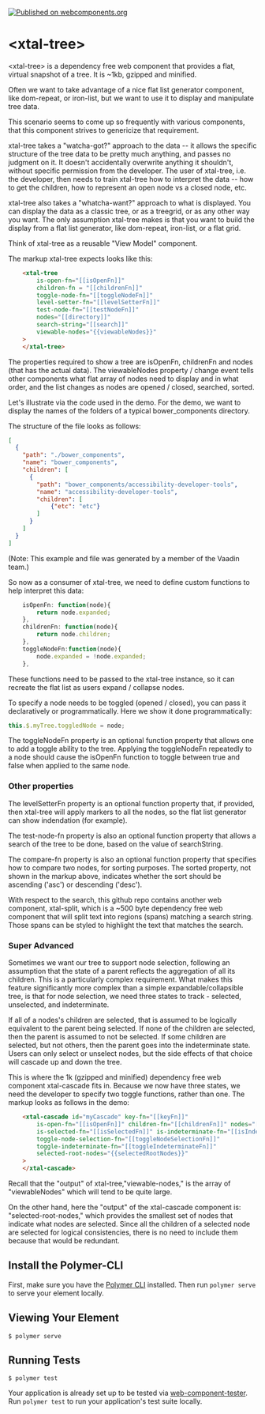 [![Published on webcomponents.org](https://img.shields.io/badge/webcomponents.org-published-blue.svg)](https://www.webcomponents.org/element/bahrus/xtal-tree)

# \<xtal-tree\>

<!--
```
<custom-element-demo style="height:600px">
  <template>
    
    <script src="https://cdn.jsdelivr.net/npm/xtal-fetch@0.0.20/build/ES6/xtal-fetch.js"></script>
    <script async src="https://cdn.jsdelivr.net/npm/xtal-decorator@0.0.12/build/ES6/xtal-decorator.js"></script>
    <script src="xtal-tree.js"></script>
    <script src="xtal-split.js"></script>
    <script src="xtal-cascade.js"></script>
    <link rel="import" href="../polymer/polymer-element.html">
    <link rel="import" href="../polymer/lib/elements/dom-bind.html">
    <link rel="import" href="../polymer/lib/elements/dom-if.html">
    <link rel="import" href="../vaadin-checkbox/vaadin-checkbox.html">
    <link rel="import" href="../iron-list/iron-list.html">
            <xtal-decorator>
          <script type="text/ecmascript ish">
            [{
              polymerProperties:{
                // Define how xtal-tree should define an open or expanded node
                isOpenFn:{
                    type: Function,
                    value: function(node){
                      return node.expanded;
                    }
                },
                // Specify how to get the children of a node.
                childrenFn:{
                  type: Function,
                  value: function(node){
                    return node.children;
                  }
                },
                // Define how to toggle nodes between open/expanded vs closed/minimized.
                toggleNodeFn:{
                  type: Function,
                  value: function(node){
                    node.expanded = !node.expanded;
                  }
                },
                // Optional -- useful if child nodes should be indented 
                levelSetterFn:{
                  type: Function,
                  value: function(nodes, level){
                    nodes.forEach(node => {
                      node.style = 'margin-left:' + (level * 12) + 'px';
                      if(node.children) this.levelSetterFn(node.children, level + 1)
                    })
                  }
                },
                //  Advanced -- this is only needed for search support
                testNodeFn:{
                  type: Function,
                  value: function(node, search){
                    if(!node.nameLC) node.nameLC = node.name.toLowerCase();
                    return node.nameLC.indexOf(search.toLowerCase()) > -1;
                  }
                },
                //  Advanced -- this is only neeeded for sorting support.
                //  The search is case sensitive.  To make it case sensitive, do something
                //  similar to what was done for search above.
                compareFn:{
                  type: Function,
                  value: function(lhs, rhs){
                    
                    if(lhs.name < rhs.name) return -1 ;
                    if(lhs.name > rhs.name) return 1;
                    return 0;
                  }
                },
                /////////////////   Super Advanced -- this is only needed for Cascading selected nodes
                //  This is needed for quick traversal of the tree.
                keyFn:{
                  type: Function,
                  value: function(node){
                    return node.path;
                  }
                },
                //  This being true should be mutually exclusive with isIndeterminateFn evaluating to true.
                isSelectedFn:{
                  type: Function,
                  value: function(node){
                    return node.isSelected;
                  }
                },
                //  This being true should be mutually exclusive with isSelectedFn being true.
                isIndeterminateFn:{
                  type: Function,
                  value: function(node){
                    return node.isIndeterminate;
                  }
                },
                //  Users will cause this function to be called directly on the node they click
                toggleNodeSelectionFn:{
                  type: Function,
                  value: function(node){
                    node.isSelected = !node.isSelected;
                  }
                },
                //  This will only be called by the cascading logic.
                toggleIndeterminateFn:{
                  type: Function,
                  value: function(node){
                    node.isIndeterminate = !node.isIndeterminate;
                  }
                }

              },
              ////////////////////  Event handlers
              toggleExpandedNode(e){
                const target = e.target || e.srcElement;
                let node = target.node;
                if(!node) node = target.parentNode.node;
                const fvi = this.$.nodeList.firstVisibleIndex;
                this.$.myTree.toggledNode = node;
                this.$.nodeList.scrollToIndex(fvi);
                //this.$.nodeList.scrollToItem(node); //TODO use index
              },
              toggleSelectedNode(e){
                const target = e.target || e.srcElement;
                let node = target.selectNode;
                if(!node) node=target.parentNode.selectNode;
                const fvi = this.$.nodeList.firstVisibleIndex;
                this.$.myCascade.toggledNodeSelection = node;
                this.$.nodeList.items = this.$.nodeList.items.slice(0);
                this.$.nodeList.scrollToIndex(fvi);
              },
              expandAll(e){
                this.$.myTree.allExpandedNodes = this.$.myTree.viewableNodes;
              },
              collapseAll(e){
                this.$.myTree.allCollapsedNodes = this.$.myTree.viewableNodes;
              },
              sortAsc(e){
                this.$.myTree.sorted = 'asc';
              },
              sortDesc(e){
                this.$.myTree.sorted = 'desc'
              }
            }]
          </script>
        </xtal-decorator>
        <dom-bind>
          <template>
            <style>
              div.node {
                cursor: pointer;
              }

              span.match {
                font-weight: bold;
                background-color: yellow;
              }

              iron-list {
                height: 50vh;
                /* don't use % values unless the parent element is sized. */
              }
            </style>
            <xtal-fetch fetch href="demo/directory.json" as="json" result="{{directory}}"></xtal-fetch>
            <xtal-tree id="myTree" is-open-fn="[[isOpenFn]]" children-fn="[[childrenFn]]" level-setter-fn="[[levelSetterFn]]" test-node-fn="[[testNodeFn]]"
              toggle-node-fn="[[toggleNodeFn]]" compare-fn="[[compareFn]]" nodes="[[directory]]" search-string="[[search]]"
              viewable-nodes="{{viewableNodes}}">
            </xtal-tree>
            <xtal-cascade id="myCascade" key-fn="[[keyFn]]" 
              is-open-fn="[[isOpenFn]]" children-fn="[[childrenFn]]" nodes="[[directory]]" 
              is-selected-fn="[[isSelectedFn]]" is-indeterminate-fn="[[isIndeterminateFn]]"
              toggle-node-selection-fn="[[toggleNodeSelectionFn]]" 
              toggle-indeterminate-fn="[[toggleIndeterminateFn]]"
              selected-root-nodes="{{selectedRootNodes}}"
            >
            </xtal-cascade>
            <div>Click on Nodes below to toggle open / closed.</div>
            <br>
            <input type="text" value="{{search::input}}" placeholder="Search">
            <button on-click="expandAll">Expand All</button>
            <button on-click="collapseAll">Collapse All</button>
            <button on-click="sortAsc">Sort Asc</button>
            <button on-click="sortDesc">Sort Desc</button>
            <p></p>
            <iron-list id="nodeList" items="[[viewableNodes]]" mutable-data>
              <template>
                <div class="node"  style$="[[item.style]]">
                  <span on-click="toggleExpandedNode" node="[[item]]">
                      <template is="dom-if" if="[[item.children]]">
                          <template is="dom-if" if="[[item.expanded]]">📖</template>
                          <template is="dom-if" if="[[!item.expanded]]">📕</template>
                        </template>
                        <template is="dom-if" if="[[!item.children]]">📝</template>
                  </span>
                  <span on-click="toggleSelectedNode" select-node="[[item]]">
                      <vaadin-checkbox checked="[[item.isSelected]]" indeterminate="[[item.isIndeterminate]]"></vaadin-checkbox>
                      <xtal-split search="[[search]]" text-content="[[item.name]]"></xtal-split>
                  </span>

                </div>
              </template>
            </iron-list>

            <h2>Root Selected Nodes:</h2>

            <iron-list  items="[[selectedRootNodes]]" mutable-data>
              <template>
                <div>[[item.path]]</div>
              </template>
            </iron-list>

          </template>
        </dom-bind>
        </template>
</custom-element-demo>
```
-->

\<xtal-tree\> is a dependency free web component that provides  a flat, virtual snapshot of a tree.  It is ~1kb, gzipped and minified.

Often we want to take advantage of a nice flat list generator component, like dom-repeat, or iron-list, but we want to use it to display and manipulate tree data.

This scenario seems to come up so frequently with various components, that this component strives to genericize that requirement.

xtal-tree takes a "watcha-got?" approach to the data -- it allows the specific structure of the tree data to be pretty much anything, and passes no judgment on it.   It doesn't accidentally overwrite anything it shouldn't, without specific permission from the developer. The user of xtal-tree, i.e. the developer, then needs to train xtal-tree how to interpret the data -- how to get the children, how to represent an open node vs a closed node, etc.

xtal-tree also takes a "whatcha-want?" approach to what is displayed.  You can display the data as a classic tree, or as a treegrid, or as any other way you want.  The only assumption xtal-tree makes is that you want to build the display from a flat list generator, like dom-repeat, iron-list, or a flat grid.  

Think of xtal-tree as a reusable "View Model" component.

The markup xtal-tree expects looks like this:

```html
    <xtal-tree 
        is-open-fn="[[isOpenFn]]" 
        children-fn = "[[childrenFn]]" 
        toggle-node-fn="[[toggleNodeFn]]"
        level-setter-fn="[[levelSetterFn]]"
        test-node-fn="[[testNodeFn]]"
        nodes="[[directory]]"
        search-string="[[search]]"
        viewable-nodes="{{viewableNodes}}"
    >
    </xtal-tree>
```

The properties required to show a tree are isOpenFn, childrenFn and nodes (that has the actual data).   The viewableNodes property / change event tells other components what flat array of nodes need to display and in what order, and the list changes as nodes are opened / closed, searched, sorted.

Let's illustrate via the code used in the demo.  For the demo, we want to display the names of the folders of a typical bower_components directory.

The structure of the file looks as follows:

```JSON
[
  {
    "path": "./bower_components",
    "name": "bower_components",
    "children": [
      {
        "path": "bower_components/accessibility-developer-tools",
        "name": "accessibility-developer-tools",
        "children": [
            {"etc": "etc"}
        ]
      }
    ]
  }
]
```

(Note:  This example and file was generated by a member of the Vaadin team.)

So now as a consumer of xtal-tree, we need to define custom functions to help interpret this data:

```JavaScript
    isOpenFn: function(node){
        return node.expanded;
    },
    childrenFn: function(node){
        return node.children;
    },
    toggleNodeFn:function(node){
        node.expanded = !node.expanded;
    },
```

These functions need to be passed to the xtal-tree instance, so it can recreate the flat list as users expand / collapse nodes. 

To specify a node needs to be toggled (opened / closed), you can pass it declaratively or programmatically.  Here we show it done programmatically:

```JavaScript
this.$.myTree.toggledNode = node;   
```

The toggleNodeFn property is an optional function property that allows one to add a toggle ability to the tree.  Applying the toggleNodeFn repeatedly to a node should cause the isOpenFn function to toggle between true and false when applied to the same node. 

### Other properties  

The levelSetterFn property is an optional function property that, if provided, then xtal-tree will apply markers to all the nodes, so the flat list generator can show indendation (for example).

The test-node-fn property is also an optional function property that allows a search of the tree to be done, based on the value of searchString.

The compare-fn property is also an optional function property that specifies how to compare two nodes, for sorting purposes.  The sorted property, not shown in the markup above, indicates whether the sort should be ascending ('asc') or descending ('desc').

With respect to the search, this github repo contains another web component, xtal-split, which is a ~500 byte dependency free web component that will split text into regions (spans) matching a search string.  Those spans can be styled to highlight the text that matches the search.

### Super Advanced

Sometimes we want our tree to support node selection, following an assumption that the state of a parent reflects the aggregation of all its children.  This is a particularly complex requirement.  What makes this feature significantly more complex than a simple expandable/collapsible tree, is that for node selection, we need three states to track - selected, unselected, and indeterminate.

If all of a nodes's children are selected, that is assumed to be logically equivalent to the parent being selected.  If none of the children are selected, then the parent is assumed to not be selected.  If some children are selected, but not others, then the parent goes into the indeterminate state.  Users can only select or unselect nodes, but the side effects of that choice will cascade up and down the tree.

This is where the 1k (gzipped and minified) dependency free web component xtal-cascade fits in.  Because we now have three states, we need the developer to specify two toggle functions, rather than one.  The markup looks as follows in the demo:

```html
    <xtal-cascade id="myCascade" key-fn="[[keyFn]]" 
        is-open-fn="[[isOpenFn]]" children-fn="[[childrenFn]]" nodes="[[directory]]" 
        is-selected-fn="[[isSelectedFn]]" is-indeterminate-fn="[[isIndeterminateFn]]"
        toggle-node-selection-fn="[[toggleNodeSelectionFn]]" 
        toggle-indeterminate-fn="[[toggleIndeterminateFn]]"
        selected-root-nodes="{{selectedRootNodes}}"
    >
    </xtal-cascade>
```

Recall that the "output" of xtal-tree,"viewable-nodes," is the array of "viewableNodes" which will tend to be quite large.

On the other hand, here the "output" of the xtal-cascade component is:  "selected-root-nodes," which provides the smallest set of nodes that indicate what nodes are selected.  Since all the children of a selected node are selected for logical consistencies, there is no need to include them because that would be redundant.

## Install the Polymer-CLI

First, make sure you have the [Polymer CLI](https://www.npmjs.com/package/polymer-cli) installed. Then run `polymer serve` to serve your element locally.

## Viewing Your Element

```
$ polymer serve
```

## Running Tests

```
$ polymer test
```

Your application is already set up to be tested via [web-component-tester](https://github.com/Polymer/web-component-tester). Run `polymer test` to run your application's test suite locally.
